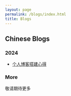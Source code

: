 ```yaml
---
layout: page
permalink: /blogs/index.html
title: Blogs
---
```


## Chinese Blogs

### 2024

- [个人博客搭建心得](https://weiyongfu2232.github.io/blogs/20240421)

### More
敬请期待更多
